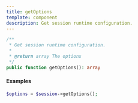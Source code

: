 ```yaml
---
title: getOptions
template: component
description: Get session runtime configuration.
---
```


```php
/**
 * Get session runtime configuration.
 *
 * @return array The options
 */
public function getOptions(): array
```

#### Examples

```php
$options = $session->getOptions();
```
